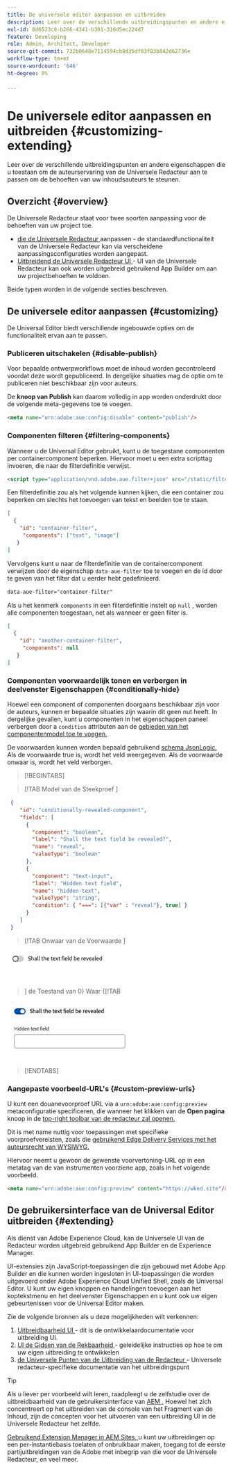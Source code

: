 ```yaml
---
title: De universele editor aanpassen en uitbreiden
description: Leer over de verschillende uitbreidingspunten en andere eigenschappen die u toestaan om UI van de Universele Redacteur aan te passen om de behoeften van uw inhoudsauteurs te steunen.
exl-id: 8d6523c8-b266-4341-b301-316d5ec224d7
feature: Developing
role: Admin, Architect, Developer
source-git-commit: 732b0648e7114594cb8d35df03f83b842d62736e
workflow-type: tm+mt
source-wordcount: '646'
ht-degree: 0%

---
```



# De universele editor aanpassen en uitbreiden {#customizing-extending}

Leer over de verschillende uitbreidingspunten en andere eigenschappen die u toestaan om de auteurservaring van de Universele Redacteur aan te passen om de behoeften van uw inhoudsauteurs te steunen.

## Overzicht {#overview}

De Universele Redacteur staat voor twee soorten aanpassing voor de behoeften van uw project toe.

* [ die de Universele Redacteur ](#customizing) aanpassen - de standaardfunctionaliteit van de Universele Redacteur kan via verscheidene aanpassingsconfiguraties worden aangepast.
* [ Uitbreidend de Universele Redacteur UI ](#extending) - UI van de Universele Redacteur kan ook worden uitgebreid gebruikend App Builder om aan uw projectbehoeften te voldoen.

Beide typen worden in de volgende secties beschreven.

## De universele editor aanpassen {#customizing}

De Universal Editor biedt verschillende ingebouwde opties om de functionaliteit ervan aan te passen.

### Publiceren uitschakelen {#disable-publish}

Voor bepaalde ontwerpworkflows moet de inhoud worden gecontroleerd voordat deze wordt gepubliceerd. In dergelijke situaties mag de optie om te publiceren niet beschikbaar zijn voor auteurs.

De **knoop van Publish** kan daarom volledig in app worden onderdrukt door de volgende meta-gegevens toe te voegen.

```html
<meta name="urn:adobe:aue:config:disable" content="publish"/>
```

### Componenten filteren {#filtering-components}

Wanneer u de Universal Editor gebruikt, kunt u de toegestane componenten per containercomponent beperken. Hiervoor moet u een extra scripttag invoeren, die naar de filterdefinitie verwijst.

```html
<script type="application/vnd.adobe.aue.filter+json" src="/static/filter-definition.json"></script>
```

Een filterdefinitie zou als het volgende kunnen kijken, die een container zou beperken om slechts het toevoegen van tekst en beelden toe te staan.

```json
[
  {
    "id": "container-filter",
     "components": ["text", "image"]
   }
]
```

Vervolgens kunt u naar de filterdefinitie van de containercomponent verwijzen door de eigenschap `data-aue-filter` toe te voegen en de id door te geven van het filter dat u eerder hebt gedefinieerd.

```html
data-aue-filter="container-filter"
```

Als u het kenmerk `components` in een filterdefinitie instelt op `null` , worden alle componenten toegestaan, net als wanneer er geen filter is.

```json
[
  {
    "id": "another-container-filter",
     "components": null
   }
]
```

### Componenten voorwaardelijk tonen en verbergen in deelvenster Eigenschappen {#conditionally-hide}

Hoewel een component of componenten doorgaans beschikbaar zijn voor de auteurs, kunnen er bepaalde situaties zijn waarin dit geen nut heeft. In dergelijke gevallen, kunt u componenten in het eigenschappen paneel verbergen door a `condition` attributen aan de [ gebieden van het componentenmodel toe te voegen.](/help/implementing/universal-editor/field-types.md#fields)

De voorwaarden kunnen worden bepaald gebruikend [ schema JsonLogic.](https://jsonlogic.com/) Als de voorwaarde true is, wordt het veld weergegeven. Als de voorwaarde onwaar is, wordt het veld verborgen.

>[!BEGINTABS]

>[!TAB  Model van de Steekproef ]

```json
 {
    "id": "conditionally-revealed-component",
    "fields": [
      {
        "component": "boolean",
        "label": "Shall the text field be revealed?",
        "name": "reveal",
        "valueType": "boolean"
      },
      {
        "component": "text-input",
        "label": "Hidden text field",
        "name": "hidden-text",
        "valueType": "string",
        "condition": { "===": [{"var" : "reveal"}, true] }
      }
    ]
 }
```

>[!TAB  Onwaar van de Voorwaarde ]

![ Verborgen tekstgebied ](assets/hidden.png)

>] de Toestand van 0} Waar {[!TAB 

![ Getoonde tekstgebied ](assets/shown.png)

>[!ENDTABS]

### Aangepaste voorbeeld-URL&#39;s {#custom-preview-urls}

U kunt een douanevoorproef URL via a `urn:adobe:aue:config:preview` metaconfiguratie specificeren, die wanneer het klikken van de **Open pagina** knoop in de [ top-right toolbar van de redacteur zal openen.](/help/sites-cloud/authoring/universal-editor/navigation.md#universal-editor-toolbar)

Dit is met name nuttig voor toepassingen met specifieke voorproefvereisten, zoals die [ gebruikend Edge Delivery Services met het auteursrecht van WYSIWYG.](/help/edge/wysiwyg-authoring/authoring.md)

Hiervoor neemt u gewoon de gewenste voorvertoning-URL op in een metatag van de van instrumenten voorziene app, zoals in het volgende voorbeeld.

```html
<meta name="urn:adobe:aue:config:preview" content="https://wknd.site"/>
```

## De gebruikersinterface van de Universal Editor uitbreiden {#extending}

Als dienst van Adobe Experience Cloud, kan de Universele UI van de Redacteur worden uitgebreid gebruikend App Builder en de Experience Manager.

UI-extensies zijn JavaScript-toepassingen die zijn gebouwd met Adobe App Builder en die kunnen worden ingesloten in UI-toepassingen die worden uitgevoerd onder Adobe Experience Cloud Unified Shell, zoals de Universal Editor. U kunt uw eigen knoppen en handelingen toevoegen aan het koptekstmenu en het deelvenster Eigenschappen en u kunt ook uw eigen gebeurtenissen voor de Universal Editor maken.

Zie de volgende bronnen als u deze mogelijkheden wilt verkennen:

1. [ Uitbreidbaarheid UI ](https://developer.adobe.com/uix/docs/) - dit is de ontwikkelaardocumentatie voor uitbreiding UI.
1. [ UI de Gidsen van de Rekbaarheid ](https://developer.adobe.com/uix/docs/guides/) - geleidelijke instructies op hoe te om uw eigen uitbreiding te ontwikkelen
1. [ de Universele Punten van de Uitbreiding van de Redacteur ](https://developer.adobe.com/uix/docs/services/aem-universal-editor/) - Universele redacteur-specifieke documentatie van het uitbreidingspunt

>[!TIP]
>
>Als u liever per voorbeeld wilt leren, raadpleegt u de zelfstudie over de uitbreidbaarheid van de gebruikersinterface van [AEM .](https://experienceleague.adobe.com/en/docs/experience-manager-learn/cloud-service/developing/extensibility/ui/overview) Hoewel het zich concentreert op het uitbreiden van de console van het Fragment van de Inhoud, zijn de concepten voor het uitvoeren van een uitbreiding UI in de Universele Redacteur het zelfde.

[ Gebruikend Extension Manager in AEM Sites, ](https://developer.adobe.com/uix/docs/extension-manager/) u kunt uw uitbreidingen op een per-instantiebasis toelaten of onbruikbaar maken, toegang tot de eerste partijuitbreidingen van de Adobe met inbegrip van die voor de Universele Redacteur, en veel meer.
